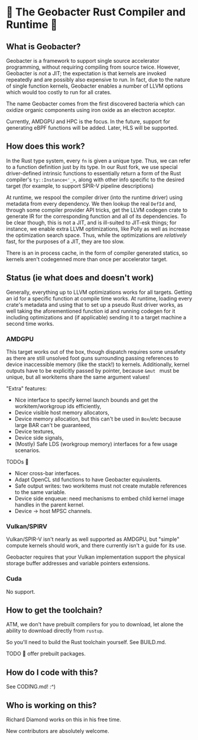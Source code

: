 # :construction: The Geobacter Rust Compiler and Runtime :construction:

## What is Geobacter?

Geobacter is a framework to support single source accelerator programming,
without requiring compiling from source twice. However, Geobacter is *not* a
JIT; the expectation is that kernels are invoked repeatedly and are possibly
also expensive to run. In fact, due to the nature of single function kernels,
Geobacter enables a number of LLVM options which would too costly to run for
all crates.

The name Geobacter comes from the first discovered bacteria which can oxidize
organic components using iron oxide as an electron acceptor.

Currently, AMDGPU and HPC is the focus. In the future, support for generating eBPF
functions will be added. Later, HLS will be supported.

## How does this work?

In the Rust type system, every `fn` is given a unique type. Thus, we can refer
to a function definition just by its type. In our Rust fork, we use special
driver-defined intrinsic functions to essentially return a form of the Rust
compiler's `ty::Instance<'_>`, along with other info specific to the desired
target (for example, to support SPIR-V pipeline descriptions)

At runtime, we respool the compiler driver (into the runtime driver) using
metadata from every dependency. We then lookup the real `DefId` and, through
some compiler provider API tricks, get the LLVM codegen crate to generate IR for
the corresponding function and all of its dependencies. To be clear though, this
is not a JIT, and is ill-suited to JIT-esk things; for instance, we enable extra
LLVM optimizations, like Polly as well as increase the optimization search space.
Thus, while the optimizations are *relatively* fast, for the purposes of a JIT,
they are too slow.

There is an in process cache, in the form of compiler generated statics, so
kernels aren't codegenned more than once per accelerator target.

## Status (ie what does and doesn't work)

Generally, everything up to LLVM optimizations works for all targets. 
Getting an id for a specific function at compile time works. At runtime, loading
every crate's metadata and using that to set up a pseudo Rust driver works, as well 
taking the aforementioned function id and running codegen for it including
optimizations and (if applicable) sending it to a target machine a second time works.

### AMDGPU

This target works out of the box, though dispatch requires some unsafety as there are 
still unsolved foot guns surrounding passing references to device inaccessible memory 
(like the stack!) to kernels. Additionally, kernel outputs have to be explicitly 
passed by pointer, because `&mut ` must be unique, but all workitems share the same 
argument values!

"Extra" features:
* Nice interface to specify kernel launch bounds and get the workitem/workgroup ids 
  efficiently,
* Device visible host memory allocators,
* Device memory allocation, but this can't be used in `Box`/etc because large BAR 
  can't be guaranteed,
* Device textures,
* Device side signals,
* (Mostly) Safe LDS (workgroup memory) interfaces for a few usage scenarios.

TODOs :construction:
* Nicer cross-bar interfaces.
* Adapt OpenCL std functions to have Geobacter equivalents.
* Safe output writes: two workitems must not create mutable references to the 
  same variable.
* Device side enqueue: need mechanisms to embed child kernel image handles in the parent 
  kernel.
* Device -> host MPSC channels.

### Vulkan/SPIRV

Vulkan/SPIR-V isn't nearly as well supported as AMDGPU, but "simple" compute kernels 
should work, and there currently isn't a guide for its use.

Geobacter requires that your Vulkan implementation support the physical storage buffer 
addresses and variable pointers extensions.

<!--
Geobacter supports (or will, once a proc-macro gets written help with this)
single definition descriptor set/binding numbers; that is, both the resulting
SPIR-V global and the host code will use the same numbers when they refer to the
global or binding type, respectively.

The hope is to also allow creating entire graphics pipelines; ie vertex,
geometry, tess (eval and control), raytracing, and fragment "kernels", which are
then codgenned into a single SPIR-V module.
-->

### Cuda

No support.

## How to get the toolchain?

ATM, we don't have prebuilt compilers for you to download, let alone the ability to download 
directly from `rustup`.

So you'll need to build the Rust toolchain yourself. See BUILD.md.

TODO :construction: offer prebuilt packages.

## How do I code with this?

See CODING.md! :^)

## Who is working on this?

Richard Diamond works on this in his free time.

New contributors are absolutely welcome.
